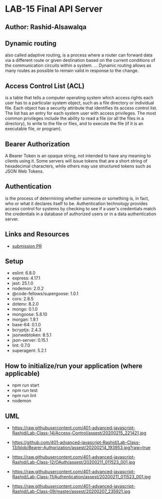 
# LAB-15 Final API Server

## Author: Rashid-Alsawalqa

## Dynamic routing

also called adaptive routing, is a process where a router can forward data via a different route or given destination based on the current conditions of the communication circuits within a system. 
... Dynamic routing allows as many routes as possible to remain valid in response to the change.

## Access Control List (ACL)

is a table that tells a computer operating system which access rights each user has to a particular system object, such as a file directory or individual file. Each object has a security attribute that identifies its access control list. The list has an entry for each system user with access privileges. The most common privileges include the ability to read a file (or all the files in a directory), to write to the file or files, and to execute the file (if it is an executable file, or program).

## Bearer Authorization

A Bearer Token is an opaque string, not intended to have any meaning to clients using it. Some servers will issue tokens that are a short string of hexadecimal characters, while others may use structured tokens such as JSON Web Tokens.

## Authentication

is the process of determining whether someone or something is, in fact, who or what it declares itself to be. 
Authentication technology provides access control for systems by checking to see if a user's credentials match the credentials in a database of authorized users or in a data authentication server.


## Links and Resources

- [submission PR](https://github.com/401-advanced-javascript-Rashid/Lab-Class-15/pull/1)

## Setup

  -  eslint: 6.8.0
  -  express: 4.17.1
  -  jest: 25.1.0
  -  nodemon: 2.0.2
  -  @code-fellows/supergoose: 1.0.1
  -  cors: 2.8.5
  -  dotenv: 8.2.0
  -  mongo: 0.1.0
  -  mongoose: 5.8.10
  -  morgan: 1.9.1
  -  base-64: 0.1.0
  -  bcryptjs: 2.4.3
  -  jsonwebtoken: 8.5.1
  -  json-server: 0.15.1
  -  lint: 0.7.0
  -  superagent: 5.2.1


## How to initialize/run your application (where applicable)

- npm run start 
- npm run test 
- npm run lint
- nodemon 

## UML 
- https://raw.githubusercontent.com/401-advanced-javascript-Rashid/Lab-Class-14/Access-Control/assest/20200215_221421.jpg

- https://github.com/401-advanced-javascript-Rashid/Lab-Class-13/blob/Bearer-Authorization/assest/20200214_193953.jpg?raw=true

- https://raw.githubusercontent.com/401-advanced-javascript-Rashid/Lab-Class-12/OAuth/assest/20200211_011523_001.jpg

- https://raw.githubusercontent.com/401-advanced-javascript-Rashid/Lab-Class-11/Authentication/assest/20200211_011523_001.jpg

- https://raw.githubusercontent.com/401-advanced-javascript-Rashid/Lab-Class-09/master/assest/20200207_235921.jpg
